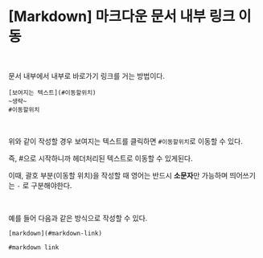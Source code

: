 # [Markdown] 마크다운 문서 내부 링크 이동

<br>

문서 내부에서 내부로 바로가기 링크를 거는 방법이다.

```
[보여지는 텍스트](#이동할위치)
~생략~
#이동할위치
```

<br>

위와 같이 작성할 경우 보여지는 텍스트를 클릭하면 `#이동할위치`로 이동할 수 있다.

즉, #으로 시작하니까 헤더처리된 텍스트로 이동할 수 있게된다.

이때, 괄호 부분(이동할 위치)을 작성할 때 영어는 반드시 **소문자**만 가능하며 띄어쓰기는 `-` 로 구분해야한다.

<br>

예를 들어 다음과 같은 방식으로 작성할 수 있다.

```
[markdown](#markdown-link)

#markdown link
```

<br>
